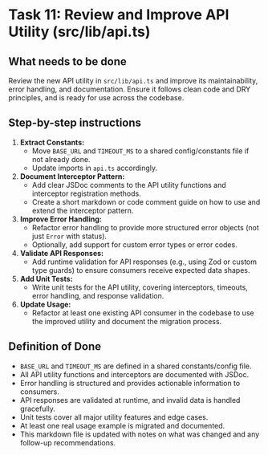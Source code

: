 # Task 11: Review and Improve API Utility (src/lib/api.ts)

## What needs to be done

Review the new API utility in `src/lib/api.ts` and improve its maintainability, error handling, and documentation. Ensure it follows clean code and DRY principles, and is ready for use across the codebase.

## Step-by-step instructions

1. **Extract Constants:**
   - Move `BASE_URL` and `TIMEOUT_MS` to a shared config/constants file if not already done.
   - Update imports in `api.ts` accordingly.
2. **Document Interceptor Pattern:**
   - Add clear JSDoc comments to the API utility functions and interceptor registration methods.
   - Create a short markdown or code comment guide on how to use and extend the interceptor pattern.
3. **Improve Error Handling:**
   - Refactor error handling to provide more structured error objects (not just `Error` with status).
   - Optionally, add support for custom error types or error codes.
4. **Validate API Responses:**
   - Add runtime validation for API responses (e.g., using Zod or custom type guards) to ensure consumers receive expected data shapes.
5. **Add Unit Tests:**
   - Write unit tests for the API utility, covering interceptors, timeouts, error handling, and response validation.
6. **Update Usage:**
   - Refactor at least one existing API consumer in the codebase to use the improved utility and document the migration process.

## Definition of Done

- `BASE_URL` and `TIMEOUT_MS` are defined in a shared constants/config file.
- All API utility functions and interceptors are documented with JSDoc.
- Error handling is structured and provides actionable information to consumers.
- API responses are validated at runtime, and invalid data is handled gracefully.
- Unit tests cover all major utility features and edge cases.
- At least one real usage example is migrated and documented.
- This markdown file is updated with notes on what was changed and any follow-up recommendations. 